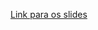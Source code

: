 <a href="[https://www.canva.com/design/DAGJU9m3eLg/j1OntS9HEGWAVB-htashqQ/view?utm_content=DAGJU9m3eLg&utm_campaign=designshare&utm_medium=link&utm_source=editor#1](https://www.canva.com/design/DAGQL63RryY/ylz2lnPdksbFq4uy-VgZDw/edit?utm_content=DAGQL63RryY&utm_campaign=designshare&utm_medium=link2&utm_source=sharebutton)">Link para os slides</a>

